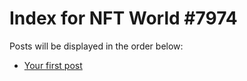 # Index for NFT World #7974
Posts will be displayed in the order below:

- [Your first post](./001-first.md)

